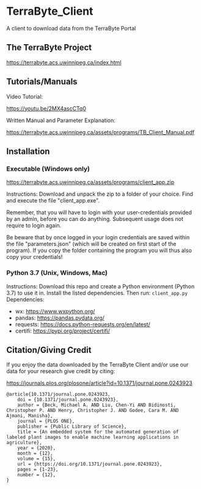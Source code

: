 # TerraByte_Client
 A client to download data from the TerraByte Portal
 
## The TerraByte Project
https://terrabyte.acs.uwinnipeg.ca/index.html

## Tutorials/Manuals
Video Tutorial:

https://youtu.be/2MX4ascCTq0

Written Manual and Parameter Explanation: 

https://terrabyte.acs.uwinnipeg.ca/assets/programs/TB_Client_Manual.pdf

## Installation
### Executable (Windows only)
https://terrabyte.acs.uwinnipeg.ca/assets/programs/client_app.zip

Instructions: 
Download and unpack the zip to a folder of your choice. 
Find and execute the file "client_app.exe". 

Remember, that you will have to login with your user-credentials provided by an admin, before you can do anything. Subsequent usage does not require to login again. 

Be beware that by once logged in your login credentials are saved within the file "parameters.json" (which will be created on first start of the program). If you copy the folder containing the program you will thus also copy your credentials!

### Python 3.7 (Unix, Windows, Mac)
Instructions: 
Download this repo and create a Python environment (Python 3.7) to use it in. Install the listed dependencies. Then run: `client_app.py`
Dependencies: 
* wx: https://www.wxpython.org/
* pandas: https://pandas.pydata.org/
* requests: https://docs.python-requests.org/en/latest/
* certifi: https://pypi.org/project/certifi/

## Citation/Giving Credit
If you enjoy the data downloaded by the TerraByte Client and/or use our data for your research give credit by citing: 

https://journals.plos.org/plosone/article?id=10.1371/journal.pone.0243923

```
@article{10.1371/journal.pone.0243923,
    doi = {10.1371/journal.pone.0243923},
    author = {Beck, Michael A. AND Liu, Chen-Yi AND Bidinosti, Christopher P. AND Henry, Christopher J. AND Godee, Cara M. AND Ajmani, Manisha},
    journal = {PLOS ONE},
    publisher = {Public Library of Science},
    title = {An embedded system for the automated generation of labeled plant images to enable machine learning applications in agriculture},
    year = {2020},
    month = {12},
    volume = {15},
    url = {https://doi.org/10.1371/journal.pone.0243923},
    pages = {1-23},
    number = {12},
}
```
